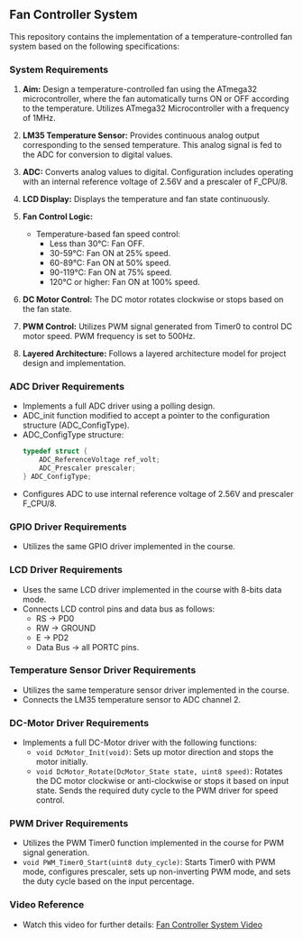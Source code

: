 ## Fan Controller System

This repository contains the implementation of a temperature-controlled fan system based on the following specifications:

### System Requirements

1. **Aim:** Design a temperature-controlled fan using the ATmega32 microcontroller, where the fan automatically turns ON or OFF according to the temperature. Utilizes ATmega32 Microcontroller with a frequency of 1MHz.

2. **LM35 Temperature Sensor:** Provides continuous analog output corresponding to the sensed temperature. This analog signal is fed to the ADC for conversion to digital values.

3. **ADC:** Converts analog values to digital. Configuration includes operating with an internal reference voltage of 2.56V and a prescaler of F_CPU/8.

4. **LCD Display:** Displays the temperature and fan state continuously.

5. **Fan Control Logic:**
   - Temperature-based fan speed control:
     - Less than 30°C: Fan OFF.
     - 30-59°C: Fan ON at 25% speed.
     - 60-89°C: Fan ON at 50% speed.
     - 90-119°C: Fan ON at 75% speed.
     - 120°C or higher: Fan ON at 100% speed.

6. **DC Motor Control:** The DC motor rotates clockwise or stops based on the fan state.

7. **PWM Control:** Utilizes PWM signal generated from Timer0 to control DC motor speed. PWM frequency is set to 500Hz.

8. **Layered Architecture:** Follows a layered architecture model for project design and implementation.

### ADC Driver Requirements

- Implements a full ADC driver using a polling design.
- ADC_init function modified to accept a pointer to the configuration structure (ADC_ConfigType).
- ADC_ConfigType structure:
  ```c
  typedef struct {
      ADC_ReferenceVoltage ref_volt;
      ADC_Prescaler prescaler;
  } ADC_ConfigType;
  ```
- Configures ADC to use internal reference voltage of 2.56V and prescaler F_CPU/8.

### GPIO Driver Requirements

- Utilizes the same GPIO driver implemented in the course.

### LCD Driver Requirements

- Uses the same LCD driver implemented in the course with 8-bits data mode.
- Connects LCD control pins and data bus as follows:
  - RS → PD0
  - RW → GROUND
  - E → PD2
  - Data Bus → all PORTC pins.

### Temperature Sensor Driver Requirements

- Utilizes the same temperature sensor driver implemented in the course.
- Connects the LM35 temperature sensor to ADC channel 2.

### DC-Motor Driver Requirements

- Implements a full DC-Motor driver with the following functions:
  - `void DcMotor_Init(void)`: Sets up motor direction and stops the motor initially.
  - `void DcMotor_Rotate(DcMotor_State state, uint8 speed)`: Rotates the DC motor clockwise or anti-clockwise or stops it based on input state. Sends the required duty cycle to the PWM driver for speed control.

### PWM Driver Requirements

- Utilizes the PWM Timer0 function implemented in the course for PWM signal generation.
- `void PWM_Timer0_Start(uint8 duty_cycle)`: Starts Timer0 with PWM mode, configures prescaler, sets up non-inverting PWM mode, and sets the duty cycle based on the input percentage.

### Video Reference

- Watch this video for further details: [Fan Controller System Video](https://youtu.be/RFQGjcikfK4)
